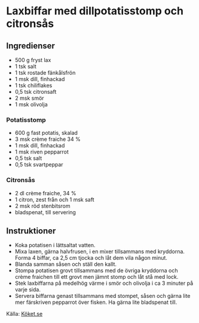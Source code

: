 # Laxbiffar med dillpotatisstomp och citronsås

## Ingredienser

* 500 g fryst lax
* 1 tsk salt
* 1 tsk rostade fänkålsfrön
* 1 msk dill, finhackad
* 1 tsk chiliflakes
* 0,5 tsk citronsaft
* 2 msk smör
* 1 msk olivolja

### Potatisstomp
* 600 g fast potatis, skalad
* 3 msk crème fraiche 34 %
* 1 msk dill, finhackad
* 1 msk riven pepparrot
* 0,5 tsk salt
* 0,5 tsk svartpeppar

### Citronsås
* 2 dl crème fraiche, 34 %
* 1 citron, zest från och 1 msk saft
* 2 msk röd stenbitsrom
* bladspenat, till servering

## Instruktioner

* Koka potatisen i lättsaltat vatten.
* Mixa laxen, gärna halvfrusen, i en mixer tillsammans med kryddorna. Forma 4 biffar, ca 2,5 cm tjocka och låt dem vila någon minut.
* Blanda samman såsen och ställ den kallt.
* Stompa potatisen grovt tillsammans med de övriga kryddorna och crème fraichen till ett grovt men jämnt stomp och låt stå med lock.
* Stek laxbiffarna på medelhög värme i smör och olivolja i ca 3 minuter på varje sida.
* Servera biffarna genast tillsammans med stompet, såsen och gärna lite mer färskriven pepparrot över fisken. Ha gärna lite bladspenat till.

Källa: [Köket.se](https://www.koket.se/laxbiffar-med-dillpotatisstomp-och-citronsas)